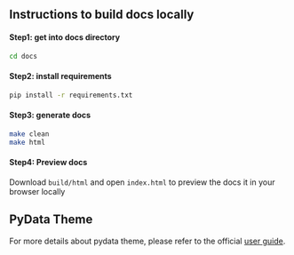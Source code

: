 ## Instructions to build docs locally

#### Step1: get into docs directory

```bash
cd docs
```

#### Step2: install requirements

```bash
pip install -r requirements.txt
```

#### Step3: generate docs

```bash
make clean
make html
```

#### Step4: Preview docs

Download `build/html` and open `index.html` to preview the docs it in your browser locally


## PyData Theme

For more details about pydata theme, please refer to the official [user guide](https://pydata-sphinx-theme.readthedocs.io/en/stable/user_guide/index.html).
